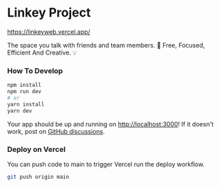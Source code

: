 # Linkey Project

https://linkeyweb.vercel.app/

The space you talk with friends and team members. 🙌
Free, Focused, Efficient And Creative. 💡

### How To Develop

```bash
npm install
npm run dev
# or
yarn install
yarn dev
```

Your app should be up and running on [http://localhost:3000](http://localhost:3000)! If it doesn't work, post on [GitHub discussions](https://github.com/vercel/next.js/discussions).

### Deploy on Vercel

You can push code to main to trigger Vercel run the deploy workflow.

```bash
git push origin main
```
